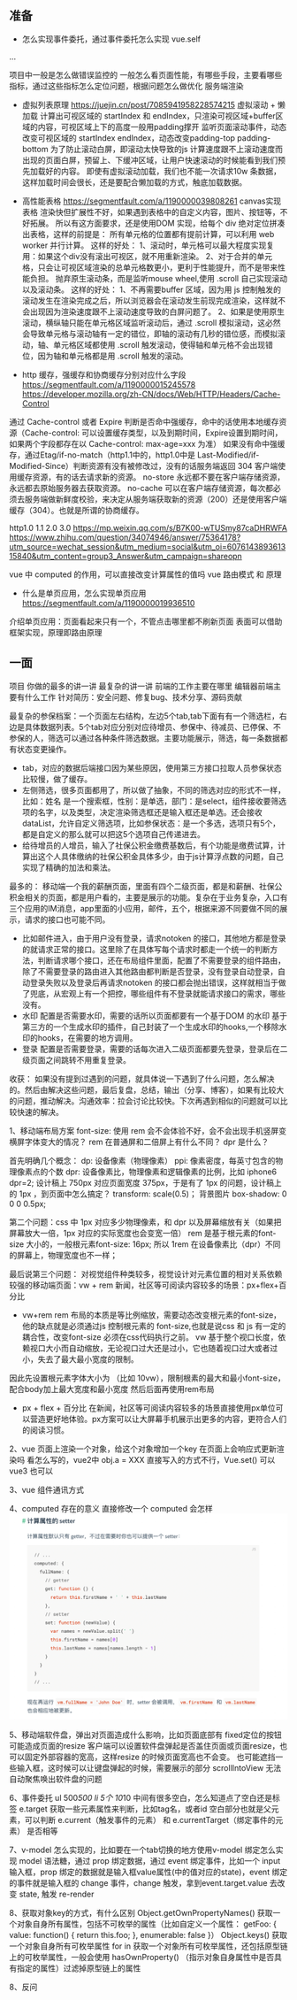 ## 准备
- 怎么实现事件委托，通过事件委托怎么实现 vue.self
<!-- 只当在 event.target 是当前元素自身时触发处理函数 -->
<!-- 即事件不是从内部元素触发的 -->
<div v-on:click.self="doThat">...</div>

项目中一般是怎么做错误监控的
一般怎么看页面性能，有哪些手段，主要看哪些指标，通过这些指标怎么定位问题，根据问题怎么做优化
服务端渲染

- 虚拟列表原理
https://juejin.cn/post/7085941958228574215
虚拟滚动 + 懒加载
计算出可视区域的 startIndex 和 endIndex，只渲染可视区域+buffer区域的内容，可视区域上下的高度一般用padding撑开
监听页面滚动事件，动态改变可视区域的 startIndex endIndex，动态改变padding-top padding-bottom
为了防止滚动白屏，即滚动太快导致的js 计算速度跟不上滚动速度而出现的页面白屏，预留上、下缓冲区域，让用户快速滚动的时候能看到我们预先加载好的内容。
即使有虚拟滚动加载，我们也不能一次请求10w 条数据，这样加载时间会很长，还是要配合懒加载的方式，触底加载数据。

- 高性能表格
https://segmentfault.com/a/1190000039808261
canvas实现表格 渲染快但扩展性不好，如果遇到表格中的自定义内容，图片、按钮等，不好拓展。
所以有这方面要求，还是使用DOM 实现，给每个 div 绝对定位拼凑出表格，这样的前提是：
所有单元格的位置都有提前计算，可以利用 web worker 并行计算。
这样的好处：
1、滚动时，单元格可以最大程度实现复用：如果这个div没有滚出可视区，就不用重新渲染。
2、对于合并的单元格，只会让可视区域渲染的总单元格数更小，更利于性能提升，而不是带来性能负担。
抛弃原生滚动条，而是监听mouse wheel,使用 .scroll 自己实现滚动以及滚动条。
这样的好处：
1、不再需要buffer 区域，因为用 js 控制触发的滚动发生在渲染完成之后，所以浏览器会在滚动发生前现完成渲染，这样就不会出现因为渲染速度跟不上滚动速度导致的白屏问题了。
2、如果是使用原生滚动，横纵轴只能在单元格区域监听滚动后，通过 .scroll 模拟滚动，这必然会导致单元格与滚动轴有一定的错位，即轴的滚动有几秒的错位感，而模拟滚动，轴、单元格区域都使用 .scroll 触发滚动，使得轴和单元格不会出现错位，因为轴和单元格都是用 .scroll 触发的滚动。

- http 缓存，强缓存和协商缓存分别对应什么字段
https://segmentfault.com/a/1190000015245578
https://developer.mozilla.org/zh-CN/docs/Web/HTTP/Headers/Cache-Control

通过 Cache-control 或者 Expire 判断是否命中强缓存，命中的话使用本地缓存资源（Cache-control: 可以设置缓存类型，以及到期时间，Expire设置到期时间，如果两个字段都存在以 Cache-control: max-age=xxx 为准）
如果没有命中强缓存，通过Etag/if-no-match（http1.1中的，http1.0中是 Last-Modified/if-Modified-Since）判断资源有没有被修改过，没有的话服务端返回 304 客户端使用缓存资源，有的话去请求新的资源。
no-store
永远都不要在客户端存储资源，永远都去原始服务器去获取资源。
no-cache
可以在客户端存储资源，每次都必须去服务端做新鲜度校验，来决定从服务端获取新的资源（200）还是使用客户端缓存（304）。也就是所谓的协商缓存。

http1.0 1.1 2.0 3.0
https://mp.weixin.qq.com/s/B7K00-wTUSmy87caDHRWFA
https://www.zhihu.com/question/34074946/answer/75364178?utm_source=wechat_session&utm_medium=social&utm_oi=607614389361315840&utm_content=group3_Answer&utm_campaign=shareopn

vue 中 computed 的作用，可以直接改变计算属性的值吗
vue 路由模式 和 原理

- 什么是单页应用，怎么实现单页应用
https://segmentfault.com/a/1190000019936510

介绍单页应用：页面看起来只有一个，不管点击哪里都不刷新页面
表面可以借助框架实现，原理即路由原理

## 一面
项目
你做的最多的讲一讲
最复杂的讲一讲 前端的工作主要在哪里
编辑器前端主要有什么工作
针对简历：安全问题、修复bug、技术分享、源码贡献

最复杂的参保档案：一个页面左右结构，左边5个tab,tab下面有有一个筛选栏，右边是具体数据列表。5个tab对应分别对应待增员、参保中、待减员、已停保、不参保的人，筛选可以通过各种条件筛选数据。主要功能展示，筛选，每一条数据都有状态变更操作。
- tab，对应的数据后端接口因为某些原因，使用第三方接口拉取人员参保状态比较慢，做了缓存。
- 左侧筛选，很多页面都用了，所以做了抽象，不同的筛选对应的形式不一样，比如：姓名 是一个搜索框，性别：是单选，部门：是select，组件接收要筛选项的名字，以及类型，决定渲染筛选框还是输入框还是单选。还会接收dataList，允许自定义筛选项，比如参保状态：是一个多选，选项只有5个，都是自定义的那么就可以把这5个选项自己传递进去。
- 给待增员的人增员，输入了社保公积金缴费基数后，有个功能是缴费试算，计算出这个人具体缴纳的社保公积金具体多少，由于js计算浮点数的问题，自己实现了精确的加法和乘法。

最多的： 移动端一个我的薪酬页面，里面有四个二级页面，都是和薪酬、社保公积金相关的页面，都是用户看的，主要是展示的功能。复杂在于业务复杂，入口有三个应用的IM消息，app里面的小应用，邮件，五个，根据来源不同要做不同的展示，请求的接口也可能不同。
- 比如邮件进入，由于用户没有登录，请求notoken 的接口，其他地方都是登录的就请求正常的接口。这里除了在具体写每个请求时都走一个统一的判断方法，判断请求哪个接口，还在布局组件里面，配置了不需要登录的组件路由，除了不需要登录的路由进入其他路由都判断是否登录，没有登录自动登录，自动登录失败以及登录后再请求notoken 的接口都会抛出错误，这样就相当于做了兜底，从宏观上有一个把控，哪些组件有不登录就能请求接口的需求，哪些没有。
- 水印 
配置是否需要水印，需要的话所以页面都要有一个基于DOM 的水印
基于第三方的一个生成水印的插件，自己封装了一个生成水印的hooks,一个移除水印的hooks，在需要的地方调用。
- 登录
配置是否需要登录，需要的话每次进入二级页面都要先登录，登录后在二级页面之间跳转不用重复登录。


收获：
如果没有提到过遇到的问题，就具体说一下遇到了什么问题，怎么解决的。然后由解决这些问题，最后复盘，总结，输出（分享、博客），如果有比较大的问题，推动解决。沟通效率：拉会讨论比较快。下次再遇到相似的问题就可以比较快速的解决。


1、移动端布局方案
font-size: 使用 rem 会不会体验不好，会不会出现手机竖屏变横屏字体变大的情况？
rem 在普通屏和二倍屏上有什么不同？
dpr 是什么？

首先明确几个概念：
dp: 设备像素（物理像素）
ppi: 像素密度，每英寸包含的物理像素点的个数
dpr: 设备像素比，物理像素和逻辑像素的比例，比如 iphone6 dpr=2; 设计稿上 750px 对应页面宽度 375px，于是有了 1px 的问题，设计稿上的 1px ，到页面中怎么搞定？
transform: scale(0.5)；
背景图片
box-shadow: 0 0 0 0.5px;

第二个问题：css 中 1px 对应多少物理像素，和 dpr 以及屏幕缩放有关（如果把屏幕放大一倍，1px 对应的实际宽度也会变宽一倍）
rem 是基于根元素的font-size 大小的，一般根元素font-size: 16px; 
所以 1rem 在设备像素比（dpr）不同的屏幕上，物理宽度也不一样；

最后说第三个问题：
对视觉组件种类较多，视觉设计对元素位置的相对关系依赖较强的移动端页面：vw + rem
新闻，社区等可阅读内容较多的场景：px+flex+百分比

- vw+rem
rem 布局的本质是等比例缩放，需要动态改变根元素的font-size，他的缺点就是必须通过js 控制根元素的 font-size,也就是说css 和 js 有一定的耦合性，改变font-size 必须在css代码执行之前。
vw 基于整个视口长度，依赖视口大小而自动缩放，无论视口过大还是过小，它也随着视口过大或者过小，失去了最大最小宽度的限制。

因此先设置根元素字体大小为 （比如 10vw），限制根素的最大和最小font-size，配合body加上最大宽度和最小宽度
然后后面再使用rem布局

- px + flex + 百分比
在新闻，社区等可阅读内容较多的场景直接使用px单位可以营造更好地体验。px方案可以让大屏幕手机展示出更多的内容，更符合人们的阅读习惯。


2、vue 页面上渲染一个对象，给这个对象增加一个key 在页面上会响应式更新渲染吗
看怎么写的，vue2中 obj.a = XXX 直接写入的方式不行，Vue.set() 可以
vue3 也可以

3、vue 组件通讯方式

4、computed 存在的意义 直接修改一个 computed 会怎样
![](./img/computed.png)

5、移动端软件盘，弹出对页面造成什么影响，比如页面底部有 fixed定位的按钮
可能造成页面的resize 客户端可以设置软件盘弹起是否盖住页面或页面resize，也可以固定外部容器的宽高，这样resize 的时候页面宽高也不会变。
也可能遮挡一些输入框，这时候可以让键盘弹起的时候，需要展示的部分 scrollIntoView
无法自动聚焦唤出软件盘的问题

6、事件委托 ul 500*500  li 5个 10*10 中间有很多空白，怎么知道点了空白还是标签
e.target 获取一些元素属性来判断，比如tag名，或者id
空白部分也就是父元素，可以判断 e.current（触发事件的元素） 和 e.currentTarget（绑定事件的元素） 是否相等

7、v-model 怎么实现的，比如要在一个tab切换的地方使用v-model 绑定怎么实现
model 语法糖，通过 prop 绑定数据，通过 event 绑定事件，比如一个 input 输入框，prop 绑定的数据就是输入框value属性(中的值对应的state)，event 绑定的事件就是输入框的 change 事件，change 触发，拿到event.target.value 去改变 state, 触发 re-render

8、获取对象key的方式，有什么区别
Object.getOwnPropertyNames() 获取一个对象自身所有属性，包括不可枚举的属性（比如自定义一个属性： getFoo: {
    value: function() { return this.foo; },
    enumerable: false
  }）
Object.keys() 获取一个对象自身所有可枚举属性
for in 获取一个对象所有可枚举属性，还包括原型链上的可枚举属性，一般会使用 hasOwnProperty() （指示对象自身属性中是否具有指定的属性）过滤掉原型链上的属性

8、反问
